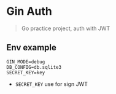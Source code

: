 # Gin Auth

> Go practice project, auth with JWT

## Env example
```
GIN_MODE=debug
DB_CONFIG=db.sqlite3
SECRET_KEY=key
```

- `SECRET_KEY` use for sign JWT
